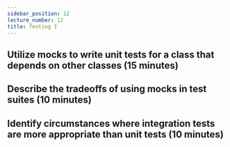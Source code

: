 ```yaml
---
sidebar_position: 12
lecture_number: 12
title: Testing I
---
```


## Utilize mocks to write unit tests for a class that depends on other classes (15 minutes)

## Describe the tradeoffs of using mocks in test suites (10 minutes)

## Identify circumstances where integration tests are more appropriate than unit tests (10 minutes)